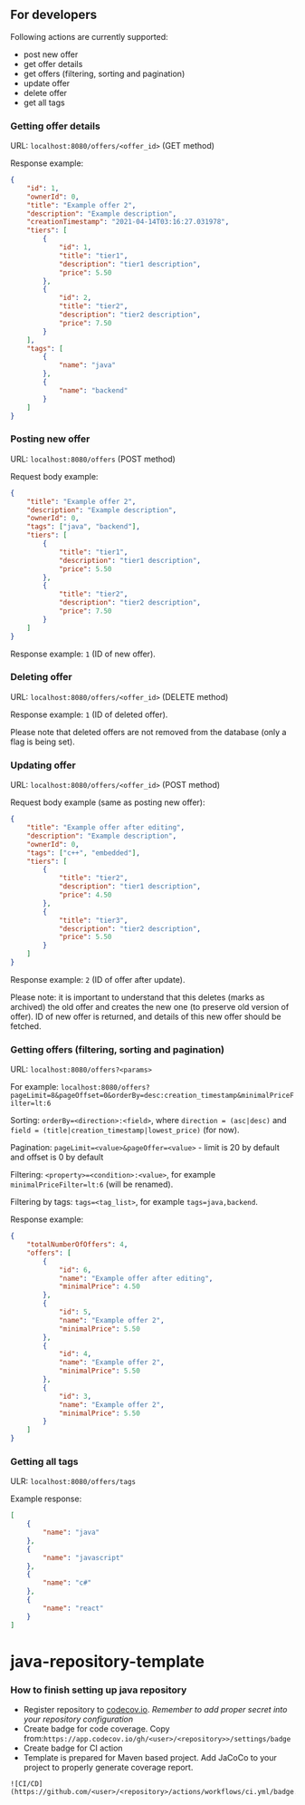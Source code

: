 ## For developers
Following actions are currently supported:
 * post new offer
 * get offer details
 * get offers (filtering, sorting and pagination)
 * update offer
 * delete offer
 * get all tags


### Getting offer details

URL: `localhost:8080/offers/<offer_id>` (GET method)

Response example:
```json
{
    "id": 1,
    "ownerId": 0,
    "title": "Example offer 2",
    "description": "Example description",
    "creationTimestamp": "2021-04-14T03:16:27.031978",
    "tiers": [
        {
            "id": 1,
            "title": "tier1",
            "description": "tier1 description",
            "price": 5.50
        },
        {
            "id": 2,
            "title": "tier2",
            "description": "tier2 description",
            "price": 7.50
        }
    ],
    "tags": [
        {
            "name": "java"
        },
        {
            "name": "backend"
        }
    ]
}
```


### Posting new offer

URL: `localhost:8080/offers` (POST method)

Request body example:
```json
{
    "title": "Example offer 2",
    "description": "Example description",
    "ownerId": 0,
    "tags": ["java", "backend"],
    "tiers": [
        { 
            "title": "tier1",
            "description": "tier1 description",
            "price": 5.50
        },
        { 
            "title": "tier2",
            "description": "tier2 description",
            "price": 7.50
        }
    ]
}
```

Response example: `1` (ID of new offer).


### Deleting offer

URL: `localhost:8080/offers/<offer_id>` (DELETE method)

Response example: `1` (ID of deleted offer).

Please note that deleted offers are not removed from the database (only a flag is being set).


### Updating offer

URL: `localhost:8080/offers/<offer_id>` (POST method)

Request body example (same as posting new offer):
```json
{
    "title": "Example offer after editing",
    "description": "Example description",
    "ownerId": 0,
    "tags": ["c++", "embedded"],
    "tiers": [
        { 
            "title": "tier2",
            "description": "tier1 description",
            "price": 4.50
        },
        { 
            "title": "tier3",
            "description": "tier2 description",
            "price": 5.50
        }
    ]
}
```

Response example: `2` (ID of offer after update).

Please note: it is important to understand that this deletes (marks as archived) the old offer 
and creates the new one (to preserve old version of offer). ID of new offer is returned, and details
of this new offer should be fetched.


### Getting offers (filtering, sorting and pagination)

URL: `localhost:8080/offers?<params>`

For example: `localhost:8080/offers?pageLimit=8&pageOffset=0&orderBy=desc:creation_timestamp&minimalPriceFilter=lt:6`

Sorting: `orderBy=<direction>:<field>`, where `direction = (asc|desc)` and `field = (title|creation_timestamp|lowest_price)` 
(for now).

Pagination: `pageLimit=<value>&pageOffer=<value>` - limit is 20 by default and offset is 0 by default

Filtering: `<property>=<condition>:<value>`, for example `minimalPriceFilter=lt:6` (will be renamed).

Filtering by tags: `tags=<tag_list>`, for example `tags=java,backend`.

Response example:
```json
{
    "totalNumberOfOffers": 4,
    "offers": [
        {
            "id": 6,
            "name": "Example offer after editing",
            "minimalPrice": 4.50
        },
        {
            "id": 5,
            "name": "Example offer 2",
            "minimalPrice": 5.50
        },
        {
            "id": 4,
            "name": "Example offer 2",
            "minimalPrice": 5.50
        },
        {
            "id": 3,
            "name": "Example offer 2",
            "minimalPrice": 5.50
        }
    ]
}
```


### Getting all tags

ULR: `localhost:8080/offers/tags`

Example response:
```json
[
    {
        "name": "java"
    },
    {
        "name": "javascript"
    },
    {
        "name": "c#"
    },
    {
        "name": "react"
    }
]
```


# java-repository-template

### How to finish setting up java repository

* Register repository to [codecov.io](https://app.codecov.io/). *Remember to add proper secret into your repository configuration*
* Create badge for code coverage. Copy from:`https://app.codecov.io/gh/<user>/<repository>>/settings/badge`
* Create badge for CI action 
* Template is prepared for Maven based project. Add JaCoCo to your project to properly generate coverage report.
```
![CI/CD](https://github.com/<user>/<repository>/actions/workflows/ci.yml/badge.svg)
```
